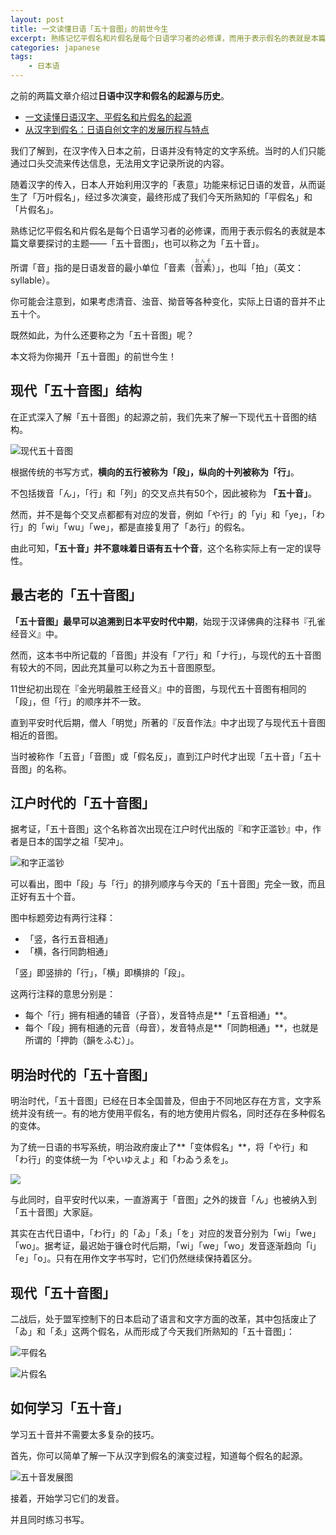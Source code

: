 ```yaml
---
layout: post
title: 一文读懂日语「五十音图」的前世今生
excerpt: 熟练记忆平假名和片假名是每个日语学习者的必修课，而用于表示假名的表就是本篇文章要探讨的重点——「五十音图」，也可以称之为「五十音」。
categories: japanese
tags:
    - 日本语
---
```


之前的两篇文章介绍过**日语中汉字和假名的起源与历史**。

- [一文读懂日语汉字、平假名和片假名的起源](https://mp.weixin.qq.com/s/iarM5SV8IDBShM1-5mocgg)
- [从汉字到假名：日语自创文字的发展历程与特点](https://mp.weixin.qq.com/s/sAYnTet3jFipOcwL798HwQ)

我们了解到，在汉字传入日本之前，日语并没有特定的文字系统。当时的人们只能通过口头交流来传达信息，无法用文字记录所说的内容。

随着汉字的传入，日本人开始利用汉字的「表意」功能来标记日语的发音，从而诞生了「万叶假名」，经过多次演变，最终形成了我们今天所熟知的「平假名」和「片假名」。

熟练记忆平假名和片假名是每个日语学习者的必修课，而用于表示假名的表就是本篇文章要探讨的主题——「五十音图」，也可以称之为「五十音」。

所谓「音」指的是日语发音的最小单位「音素（<ruby>音素<rt>おんそ</rt></ruby>）」，也叫「拍」（英文：syllable）。

你可能会注意到，如果考虑清音、浊音、拗音等各种变化，实际上日语的音并不止五十个。

既然如此，为什么还要称之为「五十音图」呢？

本文将为你揭开「五十音图」的前世今生！

## 现代「五十音图」结构

在正式深入了解「五十音图」的起源之前，我们先来了解一下现代五十音图的结构。

![现代五十音图](/assets/images/gojuon/graph-morden.jpg)

根据传统的书写方式，**横向的五行被称为「段」，纵向的十列被称为「行」**。

不包括拨音「ん」，「行」和「列」的交叉点共有50个，因此被称为 **「五十音」**。

然而，并不是每个交叉点都都有对应的发音，例如「や行」的「yi」和「ye」，「わ行」的「wi」「wu」「we」，都是直接复用了「あ行」的假名。

由此可知，**「五十音」并不意味着日语有五十个音**，这个名称实际上有一定的误导性。

## 最古老的「五十音图」

**「五十音图」最早可以追溯到日本平安时代中期**，始现于汉译佛典的注释书『孔雀经音义』中。

然而，这本书中所记载的「音图」并没有「ア行」和「ナ行」，与现代的五十音图有较大的不同，因此充其量可以称之为五十音图原型。

11世纪初出现在『金光明最胜王经音义』中的音图，与现代五十音图有相同的「段」，但「行」的顺序并不一致。

直到平安时代后期，僧人「明觉」所著的『反音作法』中才出现了与现代五十音图相近的音图。

当时被称作「五音」「音图」或「假名反」，直到江户时代才出现「五十音」「五十音图」的名称。

## 江户时代的「五十音图」

据考证，「五十音图」这个名称首次出现在江户时代出版的『和字正滥钞』中，作者是日本的国学之祖「契冲」。

![和字正滥钞](/assets/images/gojuon/wa-ji-shou-ran-sho.png)

可以看出，图中「段」与「行」的排列顺序与今天的「五十音图」完全一致，而且正好有五十个音。

图中标题旁边有两行注释：

- 「竖，各行五音相通」
- 「横，各行同韵相通」

「竖」即竖排的「行」，「横」即横排的「段」。

这两行注释的意思分别是：
- 每个「行」拥有相通的辅音（子音），发音特点是**「五音相通」**。
- 每个「段」拥有相通的元音（母音），发音特点是**「同韵相通」**，也就是所谓的「押韵（韻をふむ）」。

## 明治时代的「五十音图」

明治时代，「五十音图」已经在日本全国普及，但由于不同地区存在方言，文字系统并没有统一。有的地方使用平假名，有的地方使用片假名，同时还存在多种假名的变体。

为了统一日语的书写系统，明治政府废止了**「变体假名」**，将「や行」和「わ行」的变体统一为「やいゆえよ」和「わゐうゑを」。

![](/assets/images/gojuon/graph.png)

与此同时，自平安时代以来，一直游离于「音图」之外的拨音「ん」也被纳入到「五十音图」大家庭。

其实在古代日语中，「わ行」的「ゐ」「ゑ」「を」对应的发音分别为「wi」「we」「wo」。据考证，最迟始于镰仓时代后期，「wi」「we」「wo」发音逐渐趋向「i」「e」「o」。只有在用作文字书写时，它们仍然继续保持着区分。

## 现代「五十音图」

二战后，处于盟军控制下的日本启动了语言和文字方面的改革，其中包括废止了「ゐ」和「ゑ」这两个假名，从而形成了今天我们所熟知的「五十音图」：

![平假名](/assets/images/gojuon/graph-now.png)

![片假名](/assets/images/gojuon/graph-now-katakana.png)

## 如何学习「五十音」

学习五十音并不需要太多复杂的技巧。

首先，你可以简单了解一下从汉字到假名的演变过程，知道每个假名的起源。

![五十音发展图](/assets/images/gojuon/kana-dev-chart.png)

接着，开始学习它们的发音。

并且同时练习书写。